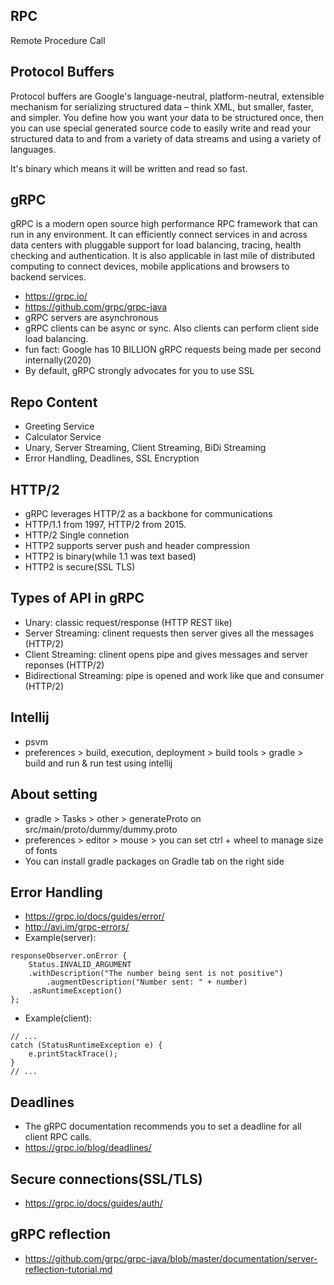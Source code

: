 ## RPC

Remote Procedure Call

## Protocol Buffers

Protocol buffers are Google's language-neutral, platform-neutral, extensible mechanism for serializing structured data – think XML, but smaller, faster, and simpler. You define how you want your data to be structured once, then you can use special generated source code to easily write and read your structured data to and from a variety of data streams and using a variety of languages.

It's binary which means it will be written and read so fast.

## gRPC

gRPC is a modern open source high performance RPC framework that can run in any environment. It can efficiently connect services in and across data centers with pluggable support for load balancing, tracing, health checking and authentication. It is also applicable in last mile of distributed computing to connect devices, mobile applications and browsers to backend services.

- https://grpc.io/
- https://github.com/grpc/grpc-java
- gRPC servers are asynchronous
- gRPC clients can be async or sync. Also clients can perform client side load balancing.
- fun fact: Google has 10 BILLION gRPC requests being made per second internally(2020)
- By default, gRPC strongly advocates for you to use SSL


## Repo Content

- Greeting Service
- Calculator Service
- Unary, Server Streaming, Client Streaming, BiDi Streaming
- Error Handling, Deadlines, SSL Encryption

## HTTP/2

- gRPC leverages HTTP/2 as a backbone for communications
- HTTP/1.1 from 1997, HTTP/2 from 2015. 
- HTTP/2 Single connetion
- HTTP2 supports server push and header compression
- HTTP2 is binary(while 1.1 was text based)
- HTTP2 is secure(SSL TLS)

## Types of API in gRPC

- Unary: classic request/response (HTTP REST like)
- Server Streaming: clinent requests then server gives all the messages (HTTP/2)
- Client Streaming: clinent opens pipe and gives messages and server reponses (HTTP/2)
- Bidirectional Streaming: pipe is opened and work like que and consumer (HTTP/2)

## Intellij

- psvm
- preferences > build, execution, deployment > build tools > gradle > build and run & run test using intellij 

## About setting 

- gradle > Tasks > other > generateProto on src/main/proto/dummy/dummy.proto
- preferences > editor > mouse > you can set ctrl + wheel to manage size of fonts
- You can install gradle packages on Gradle tab on the right side

## Error Handling

- https://grpc.io/docs/guides/error/
- http://avi.im/grpc-errors/
- Example(server):
```
responseObserver.onError {
    Status.INVALID_ARGUMENT
    .withDescription("The number being sent is not positive")
        .augmentDescription("Number sent: " + number)
    .asRuntimeException()
};
```
- Example(client):
```
// ...
catch (StatusRuntimeException e) {
    e.printStackTrace();
}
// ...
```

## Deadlines

- The gRPC documentation recommends you to set a deadline for all client RPC calls.
- https://grpc.io/blog/deadlines/

## Secure connections(SSL/TLS)

- https://grpc.io/docs/guides/auth/

## gRPC reflection

- https://github.com/grpc/grpc-java/blob/master/documentation/server-reflection-tutorial.md
